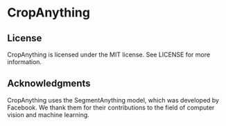 # CropAnything

## License

CropAnything is licensed under the MIT license. See LICENSE for more information.

## Acknowledgments

CropAnything uses the SegmentAnything model, which was developed by Facebook. We thank them for their contributions to the field of computer vision and machine learning.
